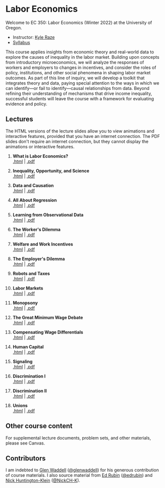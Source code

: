 # Labor Economics

Welcome to EC 350: Labor Economics (Winter 2022) at the University of Oregon.

- Instructor: [Kyle Raze](https://kyleraze.com)
- [Syllabus](https://raw.githack.com/kyleraze/EC350_Labor_Economics/master/Syllabus/syllabus.pdf)

This course applies insights from economic theory and real-world data to explore the causes of inequality in the labor market. Building upon concepts from introductory microeconomics, we will analyze the responses of workers and employers to changes in incentives, and consider the roles of policy, institutions, and other social phenomena in shaping labor market outcomes. As part of this line of inquiry, we will develop a toolkit that integrates theory and data, paying special attention to the ways in which we can identify&mdash;or fail to identify&mdash;causal relationships from data. Beyond refining their understanding of mechanisms that drive income inequality, successful students will leave the course with a framework for evaluating evidence and policy.

## Lectures

The HTML versions of the lecture slides allow you to view animations and interactive features, provided that you have an internet connection. The PDF slides don't require an internet connection, but they cannot display the animations or interactive features.

1. **What is Labor Economics?** <br> [.html](https://raw.githack.com/kyleraze/EC350_Labor_Economics/master/Lectures/01-Introduction/01-Introduction.html) | [.pdf](https://raw.githack.com/kyleraze/EC350_Labor_Economics/master/Lectures/01-Introduction/01-Introduction.pdf)

2. **Inequality, Opportunity, and Science** <br> [.html](https://raw.githack.com/kyleraze/EC350_Labor_Economics/master/Lectures/02-Inequality_Opportunity_Science/02-Inequality_Opportunity_Science.html) | [.pdf](https://raw.githack.com/kyleraze/EC350_Labor_Economics/master/Lectures/02-Inequality_Opportunity_Science/02-Inequality_Opportunity_Science.pdf)

3. **Data and Causation** <br> [.html](https://raw.githack.com/kyleraze/EC350_Labor_Economics/master/Lectures/03-Data_Causation/03-Data_Causation.html) | [.pdf](https://raw.githack.com/kyleraze/EC350_Labor_Economics/master/Lectures/03-Data_Causation/03-Data_Causation.pdf)

4. **All About Regression** <br> [.html](https://raw.githack.com/kyleraze/EC350_Labor_Economics/master/Lectures/04-All_About_Regression/04-All_About_Regression.html) | [.pdf](https://raw.githack.com/kyleraze/EC350_Labor_Economics/master/Lectures/04-All_About_Regression/04-All_About_Regression.pdf)

5. **Learning from Observational Data** <br> [.html](https://raw.githack.com/kyleraze/EC350_Labor_Economics/master/Lectures/05-Observational_Data/05-Observational_Data.html) | [.pdf](https://raw.githack.com/kyleraze/EC350_Labor_Economics/master/Lectures/05-Observational_Data/05-Observational_Data.pdf)

6. **The Worker's Dilemma** <br> [.html](https://raw.githack.com/kyleraze/EC350_Labor_Economics/master/Lectures/06-Workers/06-Workers.html) | [.pdf](https://raw.githack.com/kyleraze/EC350_Labor_Economics/master/Lectures/06-Workers/06-Workers.pdf)

7. **Welfare and Work Incentives** <br> [.html](https://raw.githack.com/kyleraze/EC350_Labor_Economics/master/Lectures/07-Work_Incentives/07-Work_Incentives.html) | [.pdf](https://raw.githack.com/kyleraze/EC350_Labor_Economics/master/Lectures/07-Work_Incentives/07-Work_Incentives.pdf)

8. **The Employer's Dilemma** <br> [.html](https://raw.githack.com/kyleraze/EC350_Labor_Economics/master/Lectures/08-Employers/08-Employers.html) | [.pdf](https://raw.githack.com/kyleraze/EC350_Labor_Economics/master/Lectures/08-Employers/08-Employers.pdf)

9. **Robots and Taxes** <br> [.html](https://raw.githack.com/kyleraze/EC350_Labor_Economics/master/Lectures/09-Robots_Taxes/09-Robots_Taxes.html) | [.pdf](https://raw.githack.com/kyleraze/EC350_Labor_Economics/master/Lectures/09-Robots_Taxes/09-Robots_Taxes.pdf)

10. **Labor Markets** <br> [.html](https://raw.githack.com/kyleraze/EC350_Labor_Economics/master/Lectures/10-Labor_Markets/10-Labor_Markets.html) | [.pdf](https://raw.githack.com/kyleraze/EC350_Labor_Economics/master/Lectures/10-Labor_Markets/10-Labor_Markets.pdf)

11. **Monopsony** <br> [.html](https://raw.githack.com/kyleraze/EC350_Labor_Economics/master/Lectures/10-Monopsony/10-Monopsony.html) | [.pdf](https://raw.githack.com/kyleraze/EC350_Labor_Economics/master/Lectures/10-Monopsony/10-Monopsony.pdf)

12. **The Great Minimum Wage Debate** <br> [.html](https://raw.githack.com/kyleraze/EC350_Labor_Economics/master/Lectures/11-Minimum_Wage_Debate/11-Minimum_Wage_Debate.html) | [.pdf](https://raw.githack.com/kyleraze/EC350_Labor_Economics/master/Lectures/11-Minimum_Wage_Debate/11-Minimum_Wage_Debate.pdf)

13. **Compensating Wage Differentials** <br> [.html](https://raw.githack.com/kyleraze/EC350_Labor_Economics/master/Lectures/12-Compensating_Wage_Differentials/12-Compensating_Wage_Differentials.html) | [.pdf](https://raw.githack.com/kyleraze/EC350_Labor_Economics/master/Lectures/12-Compensating_Wage_Differentials/12-Compensating_Wage_Differentials.pdf)

14. **Human Capital** <br> [.html](https://raw.githack.com/kyleraze/EC350_Labor_Economics/master/Lectures/13-Human_Capital/13-Human_Capital.html) | [.pdf](https://raw.githack.com/kyleraze/EC350_Labor_Economics/master/Lectures/13-Human_Capital/13-Human_Capital.pdf)

15. **Signaling** <br> [.html](https://raw.githack.com/kyleraze/EC350_Labor_Economics/master/Lectures/14-Signaling/14-Signaling.html) | [.pdf](https://raw.githack.com/kyleraze/EC350_Labor_Economics/master/Lectures/14-Signaling/14-Signaling.pdf)

16. **Discrimination I** <br> [.html](https://raw.githack.com/kyleraze/EC350_Labor_Economics/master/Lectures/15-Discrimination/15-Discrimination.html) | [.pdf](https://raw.githack.com/kyleraze/EC350_Labor_Economics/master/Lectures/15-Discrimination/15-Discrimination.pdf)

17. **Discrimination II** <br> [.html](https://raw.githack.com/kyleraze/EC350_Labor_Economics/master/Lectures/16-Discrimination/16-Discrimination.html) | [.pdf](https://raw.githack.com/kyleraze/EC350_Labor_Economics/master/Lectures/16-Discrimination/16-Discrimination.pdf)

18. **Unions** <br> [.html](https://raw.githack.com/kyleraze/EC350_Labor_Economics/master/Lectures/17-Unions/17-Unions.html) | [.pdf](https://raw.githack.com/kyleraze/EC350_Labor_Economics/master/Lectures/17-Unions/17-Unions.pdf)

## Other course content

For supplemental lecture documents, problem sets, and other materials, please see Canvas.

## Contributors

I am indebted to [Glen Waddell](http://www.glenwaddell.com/) ([@glenwaddell](https://github.com/glenwaddell)) for his generous contribution of course materials. I also source material from [Ed Rubin](http://edrub.in/) ([@edrubin](https://github.com/edrubin)) and [Nick Huntington-Klein](https://nickchk.com/) ([@NickCH-K](https://github.com/NickCH-K)).

